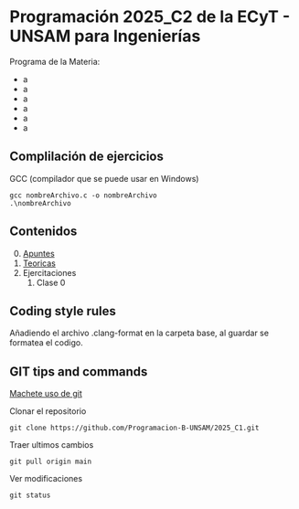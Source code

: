 # Programación 2025_C2 de la ECyT - UNSAM para Ingenierías
Programa de la Materia:  
* a
* a
* a
* a
* a
* a

## Complilación de ejercicios

GCC (compilador que se puede usar en Windows)
```
gcc nombreArchivo.c -o nombreArchivo
.\nombreArchivo
```
## Contenidos
0. [Apuntes](./Apuntes/README.md)
1. [Teoricas](./Teoricas)
2. Ejercitaciones
    1. Clase 0

## Coding style rules

Añadiendo el archivo .clang-format en la carpeta base, al guardar se formatea el codigo. 

## GIT tips and commands

[Machete uso de git](
    https://training.github.com/downloads/es_ES/github-git-cheat-sheet.pdf
)


Clonar el repositorio 
```
git clone https://github.com/Programacion-B-UNSAM/2025_C1.git
```

Traer ultimos cambios 
```
git pull origin main
```

Ver modificaciones  
```
git status
```
